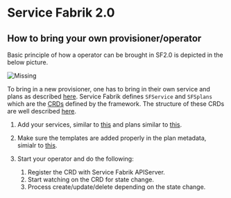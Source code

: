 # Service Fabrik 2.0

## How to bring your own provisioner/operator

Basic principle of how a operator can be brought in SF2.0 is depicted in the below picture.

![Missing](https://github.com/cloudfoundry-incubator/service-fabrik-broker/blob/gh-pages/architecture/SF2.0-basics.png?raw=true)

To bring in a new provisioner, one has to bring in their own service and plans as described [here](https://github.com/cloudfoundry-incubator/service-fabrik-broker/blob/gh-pages/inter-operator/architecture/basic.md#service-and-plan-registration). Service Fabrik defines `SFService` and `SFSplans` which are the [CRDs](https://kubernetes.io/docs/tasks/access-kubernetes-api/custom-resources/custom-resource-definitions/) defined by the framework. The structure of these CRDs are well described [here](https://github.com/cloudfoundry-incubator/service-fabrik-broker/blob/gh-pages/inter-operator/architecture/basic.md#service-fabrik-inter-operator-custom-resources).

1. Add your services, similar to [this](https://github.com/cloudfoundry-incubator/service-fabrik-broker/blob/master/broker/config/settings.yml#L525-L550) and 
plans similar to [this](https://github.com/cloudfoundry-incubator/service-fabrik-broker/blob/master/broker/config/settings.yml#L685-L748).

2. Make sure the templates are added properly in the plan metadata, simialr to [this](https://github.com/cloudfoundry-incubator/service-fabrik-broker/blob/master/broker/config/settings.yml#L736-L748).

3. Start your operator and do the following:

   1. Register the CRD with Service Fabrik APIServer.
   2. Start watching on the CRD for state change.
   3. Process create/update/delete depending  on the state change.